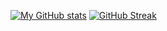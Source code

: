 [![My GitHub stats](https://github-readme-stats.vercel.app/api?username=ProgramminCat&theme=dracula&include_all_commits=true)](https://github.com/anuraghazra/github-readme-stats)
[![GitHub Streak](https://streak-stats.demolab.com?user=ProgramminCat&theme=dracula)](https://git.io/streak-stats)
